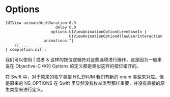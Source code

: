 # Options

	[UIView animateWithDuration:0.3
	                      delay:0.0
	                    options:UIViewAnimationOptionCurveEaseIn |
	                            UIViewAnimationOptionAllowUserInteraction
	                 animations:^{
	    // ...
	} completion:nil];

我们可以使用 | 或者 & 这样的按位逻辑符对这些选项进行操作，这是因为一般来说在 Objective-C 中的 Options 的定义都是类似这样的按位错开的。

在 Swift 中，对于原来的枚举类型 NS_ENUM 我们有新的 enum 类型来对应。但是原来的 NS_OPTIONS 在 Swift 里显然没有枚举类型那样重要，并没有直接的原生类型来进行定义。

